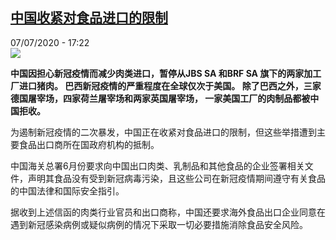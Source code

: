 <!--1594137310000-->
[中国收紧对食品进口的限制](http://www.rfi.fr//cn/%E7%BB%8F%E8%B4%B8/20200707-%E4%B8%AD%E5%9B%BD%E6%94%B6%E7%B4%A7%E5%AF%B9%E9%A3%9F%E5%93%81%E8%BF%9B%E5%8F%A3%E7%9A%84%E9%99%90%E5%88%B6)
------

<div>07/07/2020 - 17:22</div><img src="https://s.rfi.fr/media/display/827d840a-1246-11ea-96ed-005056bf7c53/w:310/p:16x9/2019-06-04t193827z_117017624_rc1223eb9950_rtrmadp_3_canada-trade-china-meat_0.jpg"><p><strong>中国因担心新冠疫情而减少肉类进口，暂停从JBS SA 和BRF SA 旗下的两家加工厂进口猪肉。 巴西新冠疫情的严重程度在全球仅次于美国。 除了巴西之外，三家德国屠宰场，四家荷兰屠宰场和两家英国屠宰场， 一家美国工厂的肉制品都被中国拒收。</strong></p><div class="t-content__body u-clearfix"><div class="m-interstitial"></div><p>为遏制新冠疫情的二次暴发，中国正在收紧对食品进口的限制，但这些举措遭到主要食品出口商所在国政府机构的抵制。</p><p>中国海关总署6月份要求向中国出口肉类、乳制品和其他食品的企业签署相关文件，声明其食品没有受到新冠病毒污染，且这些公司在新冠疫情期间遵守有关食品的中国法律和国际安全指引。</p><p>据收到上述信函的肉类行业官员和出口商称，中国还要求海外食品出口企业同意在遇到新冠感染病例或疑似病例的情况下采取一切必要措施消除食品安全风险。</p><p> </p><div class="o-self-promo o-self-promo--nl o-self-promo--hidden" data-selfpromo-newsletter></div><div class="o-self-promo o-self-promo--app o-self-promo--hidden" data-selfpromo-app></div></div>
